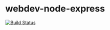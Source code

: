 # webdev-node-express
[![Build Status](https://travis-ci.com/tapochek/webdev-node-express.svg?token=Y8UadwBvy6gWx6pbNUsk&branch=master)](https://travis-ci.com/tapochek/webdev-node-express)
